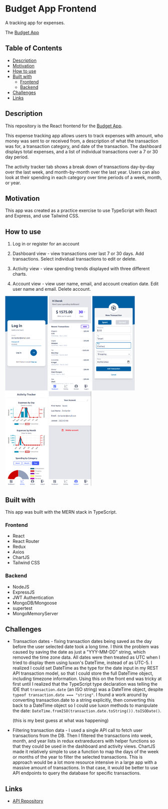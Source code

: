 # Budget App Frontend

A tracking app for expenses.

The [Budget App](https://mdesanker.github.io/budget-frontend)

## Table of Contents

- [Description](#Description)
- [Motivation](#Motivation)
- [How to use](#How-to-use)
- [Built with](#Built-with)
  - [Frontend](#Frontend)
  - [Backend](#Backend)
- [Challenges](#Challenges)
- [Links](#Links)

## Description

This repository is the React frontend for the [Budget App](https://mdesanker.github.io/budget-frontend).

This expense tracking app allows users to track expenses with amount, who money was sent to or received from, a description of what the transaction was for, a transaction category, and date of the transaction. The dashboard displays total expenses, and a list of individual transactions over a 7 or 30 day period.

The activity tracker tab shows a break down of transactions day-by-day over the last week, and month-by-month over the last year. Users can also look at their spending in each category over time periods of a week, month, or year.

## Motivation

This app was created as a practice exercise to use TypeScript with React and Express, and use Tailwind CSS.

## How to use

1. Log in or register for an account

2. Dashboard view - view transactions over last 7 or 30 days. Add transactions. Select individual transactions to edit or delete.

3. Activity view - view spending trends displayed with three different charts.

4. Account view - view user name, email, and account creation date. Edit user name and email. Delete account.

<img src="./img/login.png" alt="Login page" height="300px" />
<img src="./img/dashboard.png" alt="Dashboard" height="300px" />
<img src="./img/addTransactionForm.png" alt="Add transaction form" height="300px" />
<img src="./img/activityView.png" alt="Activity view" height="300px" />
<img src="./img/accountView.png" alt="Account view" height="300px" />

## Built with

This app was built with the MERN stack in TypeScript.

### Frontend

- React
- React Router
- Redux
- Axios
- ChartJS
- Tailwind CSS

### Backend

- NodeJS
- ExpressJS
- JWT Authentication
- MongoDB/Mongoose
- supertest
- MongoMemoryServer

## Challenges

- Transaction dates - fixing transaction dates being saved as the day before the user selected date took a long time. I think the problem was caused by saving the date as just a "YYY-MM-DD" string, which removed the time zone data. All dates were then treated as UTC when I tried to display them using luxon's DateTime, instead of as UTC-5. I realized I could set DateTime as the type for the date input in my REST API transaction model, so that I could store the full DateTime object, including timezone information. Using this on the front end was tricky at first until I realized that the TypeScript type declaration was telling the IDE that `transaction.date` (an ISO string) was a DateTime object, despite `typeof transaction.date === "string"`. I found a work around by converting transaction.date to a string explicitly, then converting this back to a DateTime object so I could use luxon methods to manipulate the date: `DateTime.fromISO(transaction.date.toString()).toISODate()`.

  (this is my best guess at what was happening)

- Filtering transaction data - I used a single API call to fetch user transactions from the DB. Then I filtered the transactions into week, month, and year lists in redux extrareducers with helper functions so that they could be used in the dashboard and activity views. ChartJS made it relatively simple to use a function to map the days of the week or months of the year to filter the selected transactions. This is approach would be a lot more resource intensive in a large app with a massive amount of transactions. In that case, it would be better to use API endpoints to query the database for specific transactions.

## Links

- [API Repository](https://github.com/mdesanker/budget-api)
